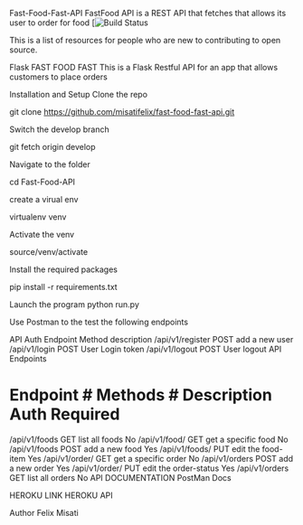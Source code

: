 Fast-Food-Fast-API
FastFood API is a REST API that fetches that allows its user to order for food
[![Build Status](https:https://travis-ci.org/misatifelix/fast-food-fast-api/builds)

This is a list of resources for people who are new to contributing to open source.





Flask FAST FOOD FAST
This is a Flask Restful API for an app that allows customers to place orders

Installation and Setup
Clone the repo

git clone https://github.com/misatifelix/fast-food-fast-api.git

Switch the develop branch

git fetch origin develop

Navigate to the folder

cd Fast-Food-API

create a virual env

virtualenv venv

Activate the venv

source/venv/activate

Install the required packages

pip install -r requirements.txt

Launch the program
python run.py

Use Postman to the test the following endpoints

API Auth
Endpoint	Method	description
/api/v1/register	POST	add a new user
/api/v1/login	POST	User Login token
/api/v1/logout	POST	User logout
API Endpoints
# Endpoint	# Methods	# Description	Auth Required
/api/v1/foods	GET	list all foods	No
/api/v1/food/	GET	get a specific food	No
/api/v1/foods	POST	add a new food	Yes
/api/v1/foods/	PUT	edit the food-item	Yes
/api/v1/order/	GET	get a specific order	No
/api/v1/orders	POST	add a new order	Yes
/api/v1/order/	PUT	edit the order-status	Yes
/api/v1/orders	GET	list all orders	No
API DOCUMENTATION
PostMan Docs

HEROKU LINK
HEROKU API

Author
Felix Misati
